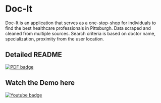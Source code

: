 # Doc-It

Doc-It is an application that serves as a one-stop-shop for individuals to find the best healthcare professionals in Pittsburgh. Data scraped and cleaned from multiple sources. Search criteria is based on doctor name, specialization, proximity from the user location.

## Detailed README
[![PDF badge](https://img.shields.io/badge/-Doc--It%20ReadMe-darkred??style=social&logo=Adobe%20Acrobat%20Reader&logoColor=white&link=https://github.com/Ruchita1003/Doc-It/blob/main/READ-ME.pdf)](READ-ME.pdf)

## Watch the Demo here
[![Youtube badge](https://img.shields.io/badge/-Doc--It%20Demo-darkred??style=social&logo=Youtube&link=https://www.youtube.com/watch?v=w3ZpcTl7nGM&t=1s)](https://www.youtube.com/watch?v=w3ZpcTl7nGM&t=1s)



